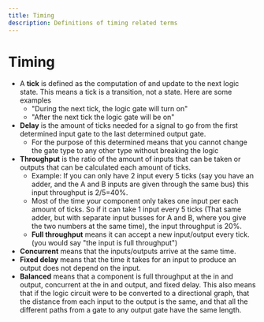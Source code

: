 ```yaml
---
title: Timing
description: Definitions of timing related terms
---
```


# Timing

- A **tick** is defined as the computation of and update to the next logic state. This means a tick is a transition, not a state. Here are some examples
  - "During the next tick, the logic gate will turn on"
  - "After the next tick the logic gate will be on"
- **Delay** is the amount of ticks needed for a signal to go from the first determined input gate to the last determined output gate.
  - For the purpose of this determined means that you cannot change the gate type to any other type without breaking the logic
- **Throughput** is the ratio of the amount of inputs that can be taken or outputs that can be calculated each amount of ticks.
  - Example: If you can only have 2 input every 5 ticks (say you have an adder, and the A and B inputs are given through the same bus) this input throughput is 2/5=40%.
  - Most of the time your component only takes one input per each amount of ticks. So if it can take 1 input every 5 ticks (That same adder, but with separate input busses for A and B, where you give the two numbers at the same time), the input throughput is 20%.
  - **Full throughput** means it can accept a new input/output every tick. (you would say "the input is full throughput")
- **Concurrent** means that the inputs/outputs arrive at the same time.
- **Fixed delay** means that the time it takes for an input to produce an output does not depend on the input.
- **Balanced** means that a component is full throughput at the in and output, concurrent at the in and output, and fixed delay. This also means that if the logic circuit were to be converted to a directional graph, that the distance from each input to the output is the same, and that all the different paths from a gate to any output gate have the same length.
